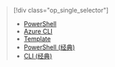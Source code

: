> [!div class="op_single_selector"]
>- [PowerShell](../articles/virtual-network/virtual-network-create-udr-arm-ps.md)
>- [Azure CLI](../articles/virtual-network/virtual-network-create-udr-arm-cli.md)
>- [Template](../articles/virtual-network/virtual-network-create-udr-arm-template.md)
>- [PowerShell (经典)](../articles/virtual-network/virtual-network-create-udr-classic-ps.md)
>- [CLI (经典)](../articles/virtual-network/virtual-network-create-udr-classic-cli.md)
<!---HONumber=79-->